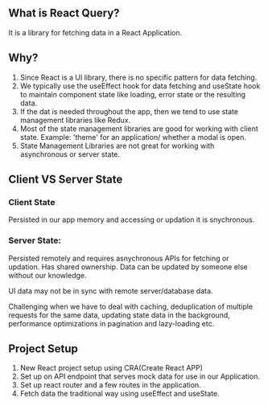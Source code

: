 ## What is React Query?
It is a library for fetching data in a React Application.

## Why?
1. Since React is a UI library, there is no specific pattern for data fetching.
2. We typically use the useEffect hook for data fetching and useState hook to maintain component state like loading, error state or the resulting data.
3. If the dat is needed throughout the app, then we tend to use state management libraries like Redux.
4. Most of the state management libraries are good for working with client state. Example: 'theme' for an application/ whether a modal is open.
5. State Management Libraries are not great for working with asynchronous or server state.

## Client VS Server State

### Client State
Persisted in our app memory and accessing or updation it is snychronous.

### Server State:
Persisted remotely and requires asnychronous APIs for fetching or updation.
Has shared ownership.
Data can be updated by someone else without our knowledge.

UI data may not be in sync with remote server/database data.

Challenging when we have to deal with caching, deduplication of multiple requests for the same data, updating state data in the background, performance optimizations in pagination and lazy-loading etc.



## Project Setup

1. New React project setup using CRA(Create React APP)
2. Set up on API endpoint that serves mock data for use in our Application.
3. Set up react router and a few routes in the application.
4. Fetch data the traditional way using useEffect and useState.

